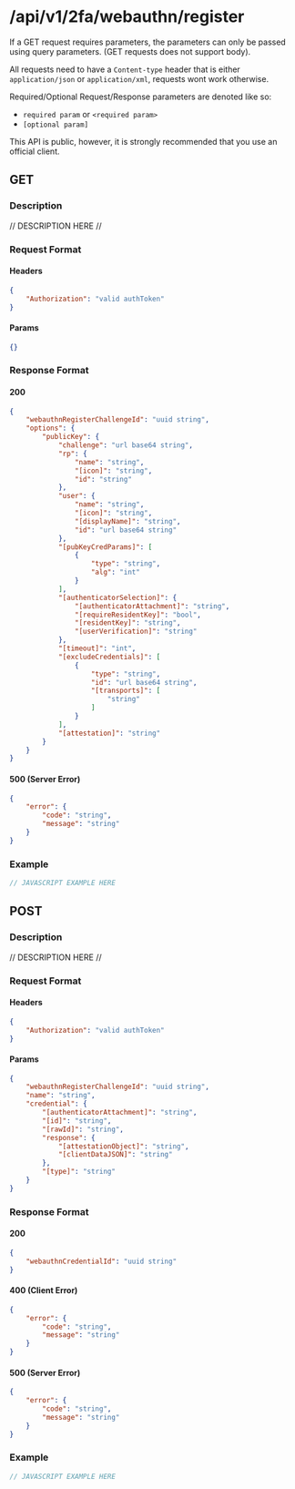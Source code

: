 # /api/v1/2fa/webauthn/register
If a GET request requires parameters, the parameters can only be passed using query parameters. (GET requests does not support body).

All requests need to have a `Content-type` header that is either `application/json` or `application/xml`, requests wont work otherwise. 

Required/Optional Request/Response parameters are denoted like so:
- `required param` or `<required param>`
- `[optional param]` 

This API is public, however, it is strongly recommended that you use an official client.

## GET
### Description
// DESCRIPTION HERE //

### Request Format
#### Headers
```json
{
    "Authorization": "valid authToken"
}
```

#### Params
```json
{}
```

### Response Format
#### 200
```json
{
    "webauthnRegisterChallengeId": "uuid string",
    "options": {
        "publicKey": {
            "challenge": "url base64 string",
            "rp": {
                "name": "string",
                "[icon]": "string",
                "id": "string"
            },
            "user": {
                "name": "string",
                "[icon]": "string",
                "[displayName]": "string",
                "id": "url base64 string"
            },
            "[pubKeyCredParams]": [
                {
                    "type": "string",
                    "alg": "int"
                }
            ],
            "[authenticatorSelection]": {
                "[authenticatorAttachment]": "string",
                "[requireResidentKey]": "bool",
                "[residentKey]": "string",
                "[userVerification]": "string"
            },
            "[timeout]": "int",
            "[excludeCredentials]": [
                {
                    "type": "string",
                    "id": "url base64 string",
                    "[transports]": [
                        "string"
                    ]
                }
            ],
            "[attestation]": "string"
        }
    }
}
```
#### 500 (Server Error)
```json
{
    "error": {
        "code": "string",
        "message": "string"
    }
}
```

### Example
```javascript
// JAVASCRIPT EXAMPLE HERE
```

## POST
### Description
// DESCRIPTION HERE //

### Request Format
#### Headers
```json
{
    "Authorization": "valid authToken"
}
```

#### Params
```json
{
    "webauthnRegisterChallengeId": "uuid string",
    "name": "string",
    "credential": {
        "[authenticatorAttachment]": "string",
        "[id]": "string",
        "[rawId]": "string",
        "response": {
            "[attestationObject]": "string",
            "[clientDataJSON]": "string"
        },
        "[type]": "string"
    }
}
```

### Response Format
#### 200
```json
{
    "webauthnCredentialId": "uuid string"
}
```
#### 400 (Client Error)
```json
{
    "error": {
        "code": "string",
        "message": "string"
    }
}
```
#### 500 (Server Error)
```json
{
    "error": {
        "code": "string",
        "message": "string"
    }
}
```

### Example
```javascript
// JAVASCRIPT EXAMPLE HERE
```
